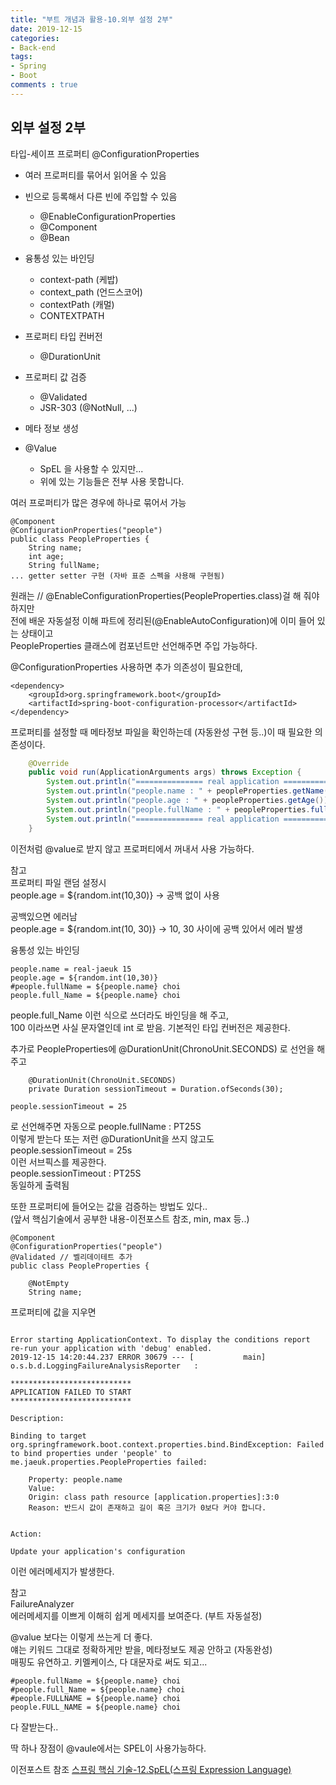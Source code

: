 ```yaml
---
title: "부트 개념과 활용-10.외부 설정 2부"
date: 2019-12-15
categories:
- Back-end
tags:
- Spring 
- Boot
comments : true
---
```


## 외부 설정 2부

타입-세이프 프로퍼티 @ConfigurationProperties           
- 여러 프로퍼티를 묶어서 읽어올 수 있음

- 빈으로 등록해서 다른 빈에 주입할 수 있음
  - @EnableConfigurationProperties
  - @Component
  - @Bean

- 융통성 있는 바인딩
  - context-path (케밥)
  - context_path (언드스코어)
  - contextPath (캐멀)
  - CONTEXTPATH

- 프로퍼티 타입 컨버전
  - @DurationUnit
  
- 프로퍼티 값 검증
  - @Validated
  - JSR-303 (@NotNull, ...)
  
- 메타 정보 생성

- @Value
  - SpEL 을 사용할 수 있지만...
  - 위에 있는 기능들은 전부 사용 못합니다.


                     


여러 프로퍼티가 많은 경우에 하나로 묶어서 가능
~~~
@Component
@ConfigurationProperties("people")
public class PeopleProperties {
    String name;
    int age;
    String fullName;
... getter setter 구현 (자바 표준 스펙을 사용해 구현됨)
~~~
원래는 // @EnableConfigurationProperties(PeopleProperties.class)걸 해 줘야 하지만      
전에 배운 자동설정 이해 파트에 정리된(@EnableAutoConfiguration)에 이미 들어 있는 상태이고        
PeopleProperties 클래스에 컴포넌트만 선언해주면 주입 가능하다.       
   
@ConfigurationProperties 사용하면 추가 의존성이 필요한데,               
~~~
<dependency>
    <groupId>org.springframework.boot</groupId>
    <artifactId>spring-boot-configuration-processor</artifactId>
</dependency>
~~~

프로퍼티를 설정할 때 메타정보 파일을 확인하는데 (자동완성 구현 등..)이 때 필요한 의존성이다.              


~~~java
    @Override
    public void run(ApplicationArguments args) throws Exception {
        System.out.println("=============== real application ===============");
        System.out.println("people.name : " + peopleProperties.getName());
        System.out.println("people.age : " + peopleProperties.getAge());
        System.out.println("people.fullName : " + peopleProperties.fullName);
        System.out.println("=============== real application ===============");
    }
~~~

이전처럼 @value로 받지 않고 프로퍼티에서 꺼내서 사용 가능하다.               


참고      
프로퍼티 파일 랜덤 설정시         
people.age = ${random.int(10,30)}  -> 공백 없이 사용           
            
공백있으면 에러남             
people.age = ${random.int(10, 30)} -> 10, 30 사이에 공백 있어서 에러 발생                 





융통성 있는 바인딩
~~~
people.name = real-jaeuk 15
people.age = ${random.int(10,30)}
#people.fullName = ${people.name} choi
people.full_Name = ${people.name} choi
~~~
people.full_Name  이런 식으로 쓰더라도 바인딩을 해 주고,          
100 이라쓰면 사실 문자열인데 int 로 받음. 기본적인 타입 컨버전은 제공한다.                        


추가로 PeopleProperties에 @DurationUnit(ChronoUnit.SECONDS) 로 선언을 해 주고                       
~~~
    @DurationUnit(ChronoUnit.SECONDS)
    private Duration sessionTimeout = Duration.ofSeconds(30);
~~~
~~~
people.sessionTimeout = 25            
~~~

로 선언해주면 자동으로
people.fullName : PT25S          
이렇게 받는다 또는 저런 @DurationUnit을 쓰지 않고도            
people.sessionTimeout = 25s           
이런 서브픽스를 제공한다.           
people.sessionTimeout : PT25S                
동일하게 출력됨            



      
또한 프로퍼티에 들어오는 값을 검증하는 방법도 있다..            
(앞서 핵심기술에서 공부한 내용-이전포스트 참조, min, max 등..)             

~~~
@Component
@ConfigurationProperties("people")
@Validated // 벨리데이테트 추가
public class PeopleProperties {
    
    @NotEmpty 
    String name;
~~~

프로퍼티에  값을 지우면             
~~~

Error starting ApplicationContext. To display the conditions report re-run your application with 'debug' enabled.
2019-12-15 14:20:44.237 ERROR 30679 --- [           main] o.s.b.d.LoggingFailureAnalysisReporter   : 

***************************
APPLICATION FAILED TO START
***************************

Description:

Binding to target org.springframework.boot.context.properties.bind.BindException: Failed to bind properties under 'people' to me.jaeuk.properties.PeopleProperties failed:

    Property: people.name
    Value: 
    Origin: class path resource [application.properties]:3:0
    Reason: 반드시 값이 존재하고 길이 혹은 크기가 0보다 커야 합니다.


Action:

Update your application's configuration
~~~


이런 에러메세지가 발생한다.       


참고           
FailureAnalyzer           
에러메세지를 이쁘게 이해히 쉽게 메세지를 보여준다. (부트 자동설정)                 


            
@value 보다는 이렇게 쓰는게 더 좋다.                       
얘는 키워드 그대로 정확하게만 받을, 메타정보도 제공 안하고 (자동완성)            
매핑도 유연하고. 키멜케이스, 다 대문자로 써도 되고...                      
~~~
#people.fullName = ${people.name} choi
#people.full_Name = ${people.name} choi
#people.FULLNAME = ${people.name} choi
people.FULL_NAME = ${people.name} choi
~~~
다 잘받는다..       

딱 하나 장점이 @vaule에서는 SPEL이 사용가능하다.                      

이전포스트 참조
[스프링 핵심 기술-12.SpEL(스프링 Expression Language)](https://github.com/jaeuk2274/jaeuk2274.github.io/blob/master/_posts/2019-12-09-%EC%8A%A4%ED%94%84%EB%A7%81%20%ED%95%B5%EC%8B%AC%20%EA%B8%B0%EC%88%A0-12.SpEL(%EC%8A%A4%ED%94%84%EB%A7%81%20Expression%20Language).md)

